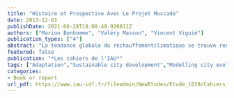 ```yaml
---
title: "Histoire et Prospective Avec Le Projet Muscade"
date: 2013-12-01
publishDate: 2021-06-28T18:08:49.920811Z
authors: ["Marion Bonhomme", "Valéry Masson", "Vincent Viguié"]
publication_types: ["4"]
abstract: "La tendance globale du réchauffementclimatique se trouve renforcée en villepar le phénomène d’îlot de chaleur,très lié aux formes urbaines. À travers plusieurs scénarios, Muscade se propose, en s’appuyant notamment surle Mos, de modéliser l’agglomération parisienne de 2100. L’objectif est d’identifier des leviers d’action réglementaires, énergétiques et d’aménagement pour réduire les impacts du changement climatique."
featured: false
publication: "*Les cahiers de l'IAU*"
tags: ["Adaptation","Sustainable city development","Modelling city evolutions"]
categories:
- Book or report
url_pdf: https://www.iau-idf.fr/fileadmin/NewEtudes/Etude_1039/Cahiers_no168_Mos_1982_2012_Volume_1.pdf#page=71
---
```


